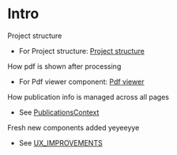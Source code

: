 # Intro

Project structure
- For Project structure: [Project structure](src/README.md)

How pdf is shown after processing
- For Pdf viewer component: [Pdf viewer](src/components/PdfViewer.md)

How publication info is managed across all pages
- See [PublicationsContext](src/components/PublicationsContext.md)

Fresh new components added yeyeeyye
- See [UX_IMPROVEMENTS](UX_IMPROVEMENTS.md)

